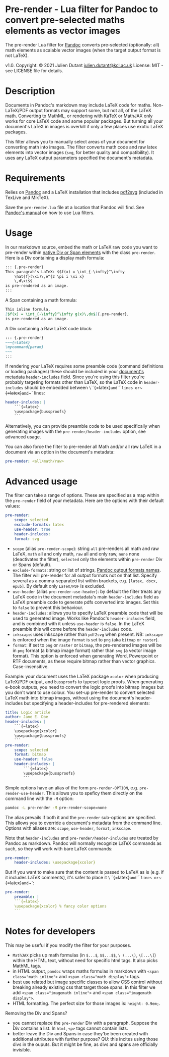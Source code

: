 # Pre-render - Lua filter for Pandoc to convert pre-selected maths elements as vector images

The pre-render Lua filter for [Pandoc](https://pandoc.org) converts
pre-selected (optionally: all) math elements as scalable vector
images (when the target output format is not LaTeX). 

v1.0. Copyright: © 2021 Julien Dutant <julien.dutant@kcl.ac.uk>
License:  MIT - see LICENSE file for details.

Description
===========

Documents in Pandoc's markdown may include LaTeX code for maths.
Non-LaTeX/PDF output formats may support some, but not all, of the
LaTeX math. Converting to MathML, or rendering with KaTeX or MathJAX
only works for core LaTeX code and some popular packages. But turning 
all your document's LaTeX in images is overkill if only a few places 
use exotic LaTeX packages. 

This filter allows you to manually select areas of your document for 
converting math into images. The filter converts math code and raw latex 
elements into vector images (`svg`, for better quality and compatibility).
It uses any LaTeX output parameters specified the document's metadata.

Requirements
============

Relies on [Pandoc](https://pandoc.org) and a LaTeX installation that
includes [pdf2svg](https://github.com/dawbarton/pdf2svg) (included in
TexLive and MikTeX). 

Save the `pre-render.lua` file at a location that Pandoc will find.
See [Pandoc's manual](https://pandoc.org/MANUAL.html#option--lua-filter) on how to use Lua
filters. 

Usage
=====

In our markdown source, embed the math or LaTeX raw code you want to 
pre-render within [native Div or Span elements](https://pandoc.org/MANUAL.html#divs-and-spans) 
with the class `pre-render`. Here is a Div containing a display
math formula:

```markdown
::: {.pre-render}
This paragrah's LaTeX: $$f(x) = \int_{-\infty}^\infty
    \hat{f}(\xi)\,e^{2 \pi i \xi x}
    \,d\xi$$ 
is pre-rendered as an image.
:::
```

A Span containing a math formula:

```markdown
This inline formula, 
[$f(x) = \int_{-\infty}^\infty g(x)\,dx$]{.pre-render},
is pre-rendered as an image.
```

A Div containing a Raw LaTeX code block:

```markdown
::: {.pre-render}
~~~{=latex}
\mycommand{param}
~~~
:::
```

If rendering your LaTeX requires some preamble code (command definitions
or loading packages) these should be included in your
 [document's metadata `header-includes` field](https://pandoc.org/MANUAL.html#extension-yaml_metadata_block).
Since you're using this filter you're probably targeting formats other
than LaTeX, so the LaTeX code in `header-includes` should be embedded
between `\`\`\`{=latex}` and `\`\`\`` lines or `~~~{=latex}` and `~~~`
lines:

```yaml
header-includes: |
    ```{=latex}
    \usepackage{bussproofs}
    ```
```

Alternatively, you can provide preamble code to be used specifically
when generating images with the `pre-render/header-includes` option, see 
advanced usage.

You can also force the filter to pre-render all Math and/or all raw LaTeX
in a document via an option in the document's metadata:

```yaml
pre-render: <all/math/raw>
```

# Advanced usage

The filter can take a range of options. These are specified as a map
within the `pre-render` field of your metadata. Here are the options
with their default values:

```yaml
pre-render:
    scope: selected 
    exclude-formats: latex
    use-header: true
    header-includes: 
    format: svg
```

* `scope` (alias `pre-render-scope`): string `all` pre-renders all
     math and raw LaTeX, `math`
    all and only math, `raw` all and only raw, `none` none (deactivates
    the filter), `selected` only the elements within `pre-render` Div
    or Spans (default).
* `exclude-formats`: string or list of strings, 
  [Pandoc output formats names](https://pandoc.org/MANUAL.html#). The 
  filter will pre-render for all output formats not on that list. 
  Specify several as a comma-separated list within brackets, e.g. 
  `[latex, docx, epub]`. By default only `LaTeX/PDF` is excluded.
* `use-header` (alias `pre-render-use-header`): by default
    the filter treats any LaTeX code in the document metadata's main
    `header-includes` field as LaTeX preamble code to generate 
    pdfs converted into images. Set this to `false` to prevent
    this behaviour.
* `header-includes`: allows you to specify LaTeX preamble code that will 
  be used to generated image. Works like Pandoc's `header-includes`
  field, and is combined with it unless `use-header` is `false`. 
  In the LaTeX preamble this will come before the `header-includes`
  code.
* `inkscape`: uses inkscape rather than `pdf2svg` when present. NB: 
  `inkscape` is enforced when the image `format` is set to `png` (aka
  `bitmap` or `raster`).
* `format`: if set to `png` or `raster` or `bitmap`, the pre-rendered
  images will be in `png` format (a bitmap image format) rather than
  `svg` (a vector image format). This option is enforced when generating
  Word, Powerpoint or RTF documents, as these require bitmap rather than
  vector graphics. Case-insensitive.

Example: your document uses the LaTeX package `xcolor` when producing
LaTeX/PDF output, and `bussproofs` to typeset logic proofs. When generating
e-book outputs, you need to convert the logic proofs into bitmap images
but you don't want to use colour. You set-up pre-render to convert selected
LaTeX math into bitmap images, without using the document's header-includes 
but specifying a header-includes for pre-rendered elements:

```yaml
title: Logic article
author: Jane E. Doe
header-includes: |
    ```{=latex}
    \usepackage{xcolor}
    \usepackage{bussproofs}
    ```
pre-render:
    scope: selected
    format: bitmap
    use-header: false
    header-includes: |
        ```{=latex}
        \usepackage{bussproofs}
        ```
```

Simple options have an alias of the form `pre-render-OPTION`, e.g. 
`pre-render-use-header`. This allows you to speficy them directly
on the command line with the `-M` option:

```bash
pandoc -L pre-render -M pre-render-scope=none
```

The alias prevails if both it and the `pre-render` sub-options are 
specified. This allows you to override a document's metadata 
from the command line. Options with aliases are: `scope`, `use-header`, 
`format`, `inkscape`.

Note that `header-includes` and `pre-render/header-includes` are treated by 
Pandoc as markdown. Pandoc will normally recognize LaTeX commands as 
such, so they will work with bare LaTeX commands:

```yaml
pre-render:
    header-includes: \usepackage{xcolor}
```

But if you want to make sure that the content is passed to LaTeX as is
(e.g. if it includes LaTeX comments), it's safer to place it
  `\`\`\`{=latex}` and `\`\`\`` lines or `~~~{=latex}` and `~~~`:

```yaml
pre-render:
    preamble: |
    ```{=latex}
    \usepackage{xcolor} % fancy color options
    ```
```

# Notes for developers

This may be useful if you modify the filter for your purposes.

* `MathJAX` picks up math formulas (in `$...$`, `$$...$$`, `\
  (...\)`, `\[...\]`) within the HTML text, without need for specific
  html tags. It also picks MathML tags.
* in HTML output, `pandoc` wraps maths formulas in markdown with 
  `<span class="math inline">` and `<span class="math display">` tags.
* best use related but image specific classes to allow CSS control
  without breaking already existing css that target those spans. In 
  this filter we add `<span class="imagemath inline">` and `<span
  class="imagemath display">`.
* HTML formatting. The perfect size for those images is: `height: 0.9em;`.

Removing the Div and Spans?

* you cannot replace the `pre-render` Div with a paragraph. 
    Suppose the Div contains a list. In `html`, `<p>` tags cannot
    contain lists. 
* better leave the Div and Spans in case they'be been created with
  additional attributes with further purpose? QU: this incites using
  those divs in the ouputs. But it might be fine, as divs and spans
  are officially invisible.
